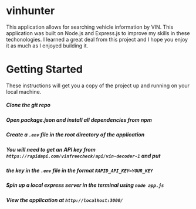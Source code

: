 # vinhunter

This application allows for searching vehicle information by VIN. This application was built on Node.js and Express.js to improve my skills in these techonologies. I learned a great deal from this project and I hope you enjoy it as much as I enjoyed building it.

# Getting Started
These instructions will get you a copy of the project up and running on your local machine.

##### Clone the git repo

##### Open package.json and install all dependencies from npm

##### Create a `.env` file in the root directory of the application

##### You will need to get an API key from `https://rapidapi.com/vinfreecheck/api/vin-decoder-1` and put 
##### the key in the `.env` file in the format `RAPID_API_KEY=YOUR_KEY`

##### Spin up a local express server in the terminal using `node app.js`

##### View the application at `http://localhost:3000/`
